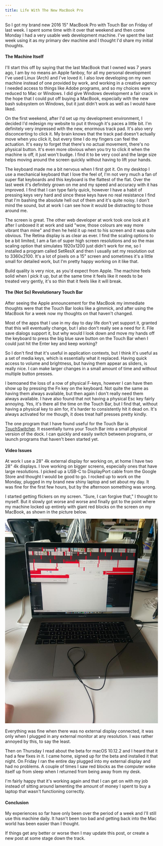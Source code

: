 ```yaml
---
title: Life With The New MacBook Pro
---
```


So I got my brand new 2016 15" MacBook Pro with Touch Bar on Friday of last week. I spent some time with it over that weekend and then come Monday I had a very usable web development machine.
I've spent the last week using it as my primary dev machine and I thought I'd share my initial thoughts.

#### The Machine Itself

I'll start this off by saying that the last MacBook that I owned was 7 years ago, I am by no means an Apple fanboy, for all my personal development I've used Linux (Arch) and I've loved it.
I also love developing on my own machine instead of one provided by work, and working in a creative agency I needed access to things like Adobe programs, and so my choices were reduced to Mac or Windows. I did give Windows development a fair crack in the hope that I could put off buying a MacBook, especially with the new bash subsystem on Windows, but it just didn't work as well as I would have liked.

On the first weekend, after I'd set up my development environment, I decided I'd redesign my website to put it through it's paces a little bit. I'm definitely very impressed with the new, enormous track pad. It's also very disconcerting to click it. My brain knows that the track pad doesn't actually move when you click it, but every time I do my fingers can feel the actuation. It's easy to forget that there's no actual movement, there's no physical button. It's even more obvious when you try to click it when the machine is off, it just won't budge. I find it to be very cool and the large size helps moving around the screen quickly without having to lift your hands.

The keyboard made me a bit nervous when I first got it. On my desktop I use a mechanical keyboard that I love the feel of, I'm not very much a fan of super flat keyboards and this keyboard is the flattest of the flat. Over the last week it's definitely grown on me and my speed and accuracy with it has improved. I find that I can type fairly quick, however I have a habit of pressing keys very hard and since these keys have no real resistance I find that I'm bashing the absolute hell out of them and it's quite noisy. I don't mind the sound, but at work I can see how it would be distracting to those around me.

The screen is great. The other web developer at work took one look at it after I unboxed it at work and said "wow, those colours are way more vibrant than mine" and then he held it up next to his screen and it was quite obvious. The Retina display is as clear as ever. I find the scaling options to be a bit limited, I am a fan of super high screen resolutions and so the max scaling option that simulates 1920x1200 just didn't work for me, so I installed a program called SetResX and then I usually set my resolution out to 3360x2100. It's a lot of pixels on a 15" screen and sometimes it's a little small for detailed work, but I'm pretty happy working on it like that.

Build quality is very nice, as you'd expect from Apple. The machine feels solid when I pick it up, but at the same time it feels like it needs to be treated very gently, it's so thin that it feels like it will break.

#### The (Not So) Revolutionary Touch Bar

After seeing the Apple announcement for the MacBook my immediate thoughts were that the Touch Bar looks like a gimmick, and after using the MacBook for a week now my thoughts on that haven't changed.

Most of the apps that I use in my day to day life don't yet support it, granted that this will eventually change, but I also don't really see a need for it. File save dialogs support it, but why would I look down and move my hands off the keyboard to press the big blue save button on the Touch Bar when I could just hit the Enter key and keep working?

So I don't find that it's useful in application contexts, but I think it's useful as a set of media keys, which is essentially what it replaced. Having quick access to volume and brightness, but having them appear as sliders, is really nice. I can make larger changes in a small amount of time and without multiple button presses.

I bemoaned the loss of a row of physical F-keys, however I can have then show up by pressing the Fn key on the keyboard. Not quite the same as having them always available, but then again I don't really need them always available. I have also found that not having a physical Esc key fairly annoying. Yes, it's there all the time on the Touch Bar, but I find that, without having a physical key to aim for, it's harder to consistently hit it dead on. It's always activated for me though, it does treat half presses pretty kindly.

The one program that I have found useful for the Touch Bar is [TouchSwitcher](https://hazeover.com/touchswitcher.html). It essentially turns your Touch Bar into a small physical version of the dock. I can quickly and easily switch between programs, or launch programs that haven't been started yet.

#### Video Issues

At work I use a 28" 4k external display for working on, at home I have two 28" 4k displays. I love working on bigger screens, especially ones that have large resolutions. I picked up a USB-C to DisplayPort cable from the Google Store and thought I would be good to go. I rocked up to work on the Monday, plugged in my brand new shiny laptop and set about my day. It was fine for the first few hours, but by the afternoon something was wrong.

I started getting flickers on my screen. "Sure, I can forgive that," I thought to myself. But it slowly got worse and worse and finally got to the point where my machine locked up entirely with giant red blocks on the screen on my MacBook, as shown in the picture below.

<img src="/assets/img/2016-12-10-video_issues.jpg" alt="Video issues on the 2016 MacBook Pro" class="img-responsive">

Everything was fine when there was no external display connected, it was only when I plugged in any external monitor at any resolution. I was rather annoyed by this, to say the least.

Then on Thursday I read about the beta for macOS 10.12.2 and I heard that it had a few fixes in it. I came home, signed up for the beta and installed it that night. On Friday I ran the entire day plugged into my external display and had no problems. A couple of times I saw red blocks as the computer woke itself up from sleep when I returned from being away from my desk.

I'm fairly happy that it's working again and that I can get on with my job instead of sitting around lamenting the amount of money I spent to buy a laptop that wasn't functioning correctly.

#### Conclusion

My experiences so far have only been over the period of a week and I'll still use this machine daily. It hasn't been too bad and getting back into the Mac world has been easier than I thought.

If things get any better or worse then I may update this post, or create a new post at some stage down the track.
